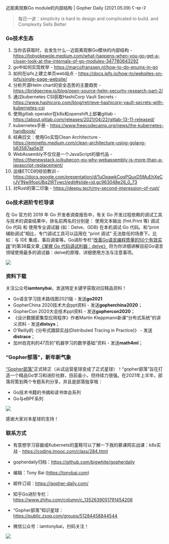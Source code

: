 近距离观察Go module的内部结构 | Gopher Daily (2021.05.09) ʕ◔ϖ◔ʔ

>每日一谚：simplicity is hard to design and complicated to build. and Complexity Sells Better

### Go技术生态

1. 当你去获取时，会发生什么--近距离观察Go模块的内部结构 - https://tobyokewole.medium.com/what-happens-when-you-go-get-a-closer-look-at-the-internals-of-go-modules-347780643292
2. go中如何实现枚举 - https://marcofranssen.nl/how-to-do-enums-in-go
3. 如何在ipfs上建立单页web站点 - https://docs.ipfs.io/how-to/websites-on-ipfs/single-page-website/
4. 分析开源Helm chart的安全态势的主要趋势 - https://bridgecrew.io/blog/open-source-helm-security-research-part-2/
5. 通过kubernetes CSI获取HashiCorp Vault Secrets - https://www.hashicorp.com/blog/retrieve-hashicorp-vault-secrets-with-kubernetes-csi
6. 使用gitlab operator在k8s和openshift上部署gitlab - https://about.gitlab.com/releases/2021/04/22/gitlab-13-11-released/
7. kubernetes手册 - https://www.freecodecamp.org/news/the-kubernetes-handbook/
8. 经典旧文：使用Go实现Clean Architecture  - https://eminetto.medium.com/clean-architecture-using-golang-b63587aa5e3f
9. WebAssembly不仅仅是一个JavaScript的替代品  - https://thenewstack.io/kubecon-eu-why-webassembly-is-more-than-a-javascript-replacement/
10. 运维ETCD的经验教训 - https://docs.google.com/presentation/d/1uOpawkCoqPQuxD5MuEhXeCrJV1Nw9fopUBq2IRTvwcI/edit#slide=id.gc963048e26_0_73
11. 对Rust的第二印象 - https://deepu.tech/my-second-impression-of-rust/

### Go技术进阶专栏导读

在 Go 官方的 2019 年 Go 开发者调查报告中，有关 Go 开发过程依赖的调试工具与技术的调查结果中，排名前两名的分别是： 使用文本输出 (fmt.Print 等) 调试 Go 代码 和 使用专业调试器 (如：Delve、GDB) 在本机调试 Go 代码。和“print 辅助调试”相比，专门调试工具可以运用在 “print 调试” 无法胜任的场景下。比如：与 IDE 集成、事后调查等。Go进阶专栏“[改善Go语⾔编程质量的50个有效实践](https://mp.weixin.qq.com/s/RThCEQOdytQxwrMP7XRTRw)”的第38篇文章[《掌握 Go 代码调试利器：delve》](https://www.imooc.com/read/87/article/2465) 将为你详细讲解目前Go语言领域使用最多的调试器：delve的原理、详细使用方法与注意事项。

![](http://image.tonybai.com/img/202011/go-column-pgo-with-qr-and-text.png)


### 资料下载

关注公众号**iamtonybai**，发送特定关键字获取对应精品资料！

* Go语言学习技术路线图2021版 - 发送**go2021**
* GopherChina 2020技术大会ppt资料 - 发送**gopherchina2020**；
* GopherCon 2020大会技术ppt资料 - 发送**gophercon2020**；
* 《设计数据密集型应用程序》作者Martin Kleppmann新课“分布式系统”的讲义资料 - 发送**distsys**；
* O'Reilly的《分布式跟踪实战(Distributed Tracing in Practice)》 - 发送**distrace**；
* 加州伯克利的47页的“机器学习的数学基础”资料 - 发送**math4ml**；

### “Gopher部落”，新年新气象

[“Gopher部落”](https://mp.weixin.qq.com/s/jUqAL7hf2GmMun64BJufEA)正式转正（从试运营星球变成了正式星球）！“gopher部落”旨在打造一个精品Go学习和进阶社群，目前虽小，但持续力很强。在2021年上半年，部落将策划两个专题系列分享，并且是部落独享哦：

* Go技术书籍的书摘和读书体会系列
* Go与eBPF系列

![](http://image.tonybai.com/img/202103/gopher-tribe-zsxq-card.png)

感谢大家对本星球的支持！

### 联系方式

* 有意想学习容器或Kubernets的童鞋可以了解一下我的慕课网实战课：k8s实战 - https://coding.imooc.com/class/284.html
* gopherdaily归档：https://github.com/bigwhite/gopherdaily

* 编辑：Tony Bai (https://tonybai.com)
* 邮件订阅：https://gopher-daily.com/
* 知乎Go进阶专栏：https://www.zhihu.com/column/c_1352639051791454208
* “Gopher部落”知识星球：https://public.zsxq.com/groups/51284458844544
* 微信公众号：iamtonybai，扫码关注！

![](http://image.tonybai.com/img/202011/qrcode_for_iamtonybai.jpg)
